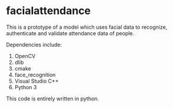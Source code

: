 # facialattendance
This is a prototype of a model which uses facial data to recognize, authenticate and validate attendance data of people.

Dependencies include:
1) OpenCV
2) dlib
3) cmake
4) face_recognition
5) Visual Studio C++
6) Python 3

This code is entirely written in python.


